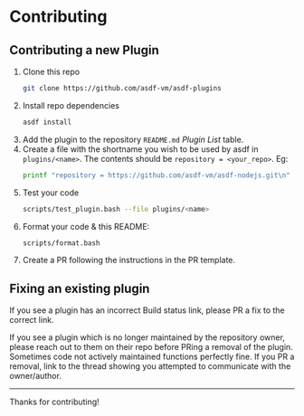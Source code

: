 # Contributing

## Contributing a new Plugin

1. Clone this repo
   ```bash
   git clone https://github.com/asdf-vm/asdf-plugins
   ```
1. Install repo dependencies
   ```bash
   asdf install
   ```
1. Add the plugin to the repository `README.md` _Plugin List_ table.
1. Create a file with the shortname you wish to be used by asdf in `plugins/<name>`. The contents should be `repository = <your_repo>`. Eg:
   ```bash
   printf "repository = https://github.com/asdf-vm/asdf-nodejs.git\n" > plugins/nodejs
   ```
1. Test your code
   ```bash
   scripts/test_plugin.bash --file plugins/<name>
   ```
1. Format your code & this README:
   ```bash
   scripts/format.bash
   ```
1. Create a PR following the instructions in the PR template.

## Fixing an existing plugin

If you see a plugin has an incorrect Build status link, please PR a fix to the correct link.

If you see a plugin which is no longer maintained by the repository owner, please reach out to them on their repo before PRing a removal of the plugin. Sometimes code not actively maintained functions perfectly fine. If you PR a removal, link to the thread showing you attempted to communicate with the owner/author.

---

Thanks for contributing!
